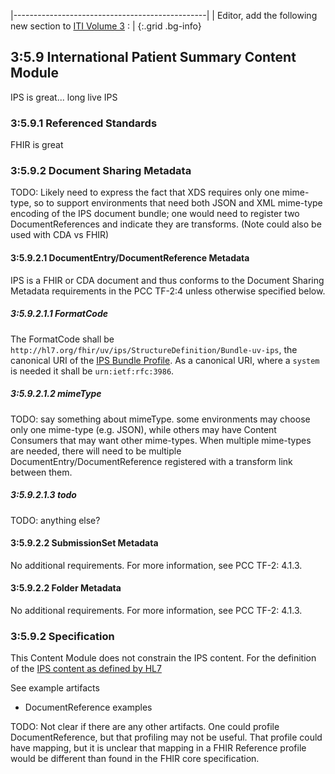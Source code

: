 
|------------------------------------------------|
| Editor, add the following new section to [ITI Volume 3](https://profiles.ihe.net/ITI/TF/Volume3) : |
{:.grid .bg-info}


## 3:5.9 International Patient Summary Content Module

IPS is great... long live IPS

### 3:5.9.1 Referenced Standards

FHIR is great

### 3:5.9.2 Document Sharing Metadata

TODO: Likely need to express the fact that XDS requires only one mime-type, so to support environments that need both JSON and XML mime-type encoding of the IPS document bundle; one would need to register two DocumentReferences and indicate they are transforms. (Note could also be used with CDA vs FHIR)

#### 3:5.9.2.1 DocumentEntry/DocumentReference Metadata

IPS is a FHIR or CDA document and thus conforms to the Document Sharing Metadata requirements in the PCC TF-2:4 unless otherwise specified below.

##### 3:5.9.2.1.1 FormatCode

The FormatCode shall be `http://hl7.org/fhir/uv/ips/StructureDefinition/Bundle-uv-ips`, the canonical URI of the [IPS Bundle Profile](https://hl7.org/fhir/uv/ips/StructureDefinition-Bundle-uv-ips.html). As a canonical URI, where a `system` is needed it shall be `urn:ietf:rfc:3986`.

##### 3:5.9.2.1.2 mimeType

TODO: say something about mimeType. some environments may choose only one mime-type (e.g. JSON), while others may have Content Consumers that may want other mime-types. When multiple mime-types are needed, there will need to be multiple DocumentEntry/DocumentReference registered with a transform link between them.

##### 3:5.9.2.1.3 todo

TODO: anything else?

#### 3:5.9.2.2 SubmissionSet Metadata

No additional requirements. For more information, see PCC TF-2: 4.1.3.

#### 3:5.9.2.2 Folder Metadata

No additional requirements. For more information, see PCC TF-2: 4.1.3.

### 3:5.9.2 Specification

This Content Module does not constrain the IPS content. For the definition of the [IPS content as defined by HL7](https://hl7.org/fhir/uv/ips/)

See example artifacts

- DocumentReference examples

TODO: Not clear if there are any other artifacts. One could profile DocumentReference, but that profiling may not be useful. That profile could have mapping, but it is unclear that mapping in a FHIR Reference profile would be different than found in the FHIR core specification.
